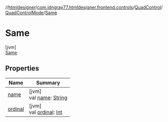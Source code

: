 //[htmldesigner](../../../../../index.md)/[com.jdngray77.htmldesigner.frontend.controls](../../../index.md)/[QuadControl](../../index.md)/[QuadControlMode](../index.md)/[Same](index.md)

# Same

[jvm]\
[Same](index.md)

## Properties

| Name | Summary |
|---|---|
| [name](../-all/index.md#-372974862%2FProperties%2F-1216412040) | [jvm]<br>val [name](../-all/index.md#-372974862%2FProperties%2F-1216412040): [String](https://kotlinlang.org/api/latest/jvm/stdlib/kotlin/-string/index.html) |
| [ordinal](../-all/index.md#-739389684%2FProperties%2F-1216412040) | [jvm]<br>val [ordinal](../-all/index.md#-739389684%2FProperties%2F-1216412040): [Int](https://kotlinlang.org/api/latest/jvm/stdlib/kotlin/-int/index.html) |
